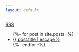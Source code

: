 ```yaml
---
layout: default
---
```


<nav>
  <a href="{{ 'feed.xml' | relative_url }}">RSS</a>
</nav>

<ul class="post-list">
{%- for post in site.posts -%}
  <li>
    <a href="{{ post.url | relative_url }}">{{ post.title | escape }}</a>
  </li>
{%- endfor -%}
</ul>
